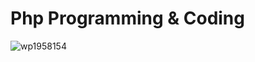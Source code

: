 # Php Programming & Coding
![wp1958154](https://user-images.githubusercontent.com/15065451/168490816-d0688582-4d8b-4765-b6b2-792a75270ed1.jpg)


